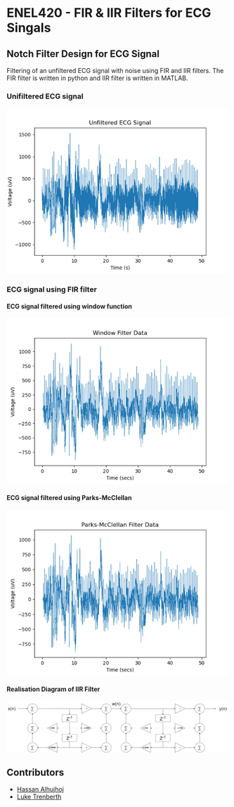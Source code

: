 # ENEL420 - FIR & IIR Filters for ECG Singals
## Notch Filter Design for ECG Signal
Filtering of an unfiltered ECG signal with noise using FIR and IIR filters. The FIR filter is written in python and IIR filter is written in MATLAB.

### Unifiltered ECG signal
<img src="wiki/main1.png" alt="Unifiltered ECG Signal" width="600"/>

### ECG signal using FIR filter
#### ECG signal filtered using window function
<img src="wiki/main2.png" alt="filtered ECG Signal" width="600"/>

#### ECG signal filtered using Parks-McClellan
<img src="wiki/main3.png" alt="filtered ECG Signal" width="600"/>

#### Realisation Diagram of IIR Filter
<img src="wiki/Realisation Diagram.png" alt="realDiagram" width="600"/>

## Contributors
* [Hassan Alhujhoj](https://eng-git.canterbury.ac.nz/haa61)
* [Luke Trenberth](https://eng-git.canterbury.ac.nz/ltr28)

